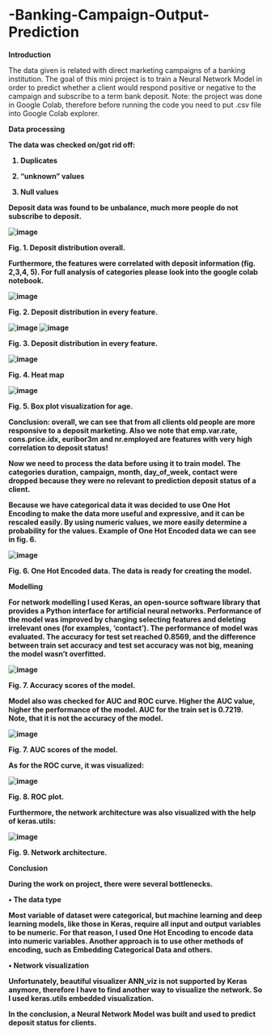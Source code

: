 # -Banking-Campaign-Output-Prediction

<b>Introduction</b>

The data given is related with direct marketing campaigns of a banking institution. The goal of this mini project is to train a Neural Network Model in order to predict whether a client would respond positive or negative to the campaign and subscribe to a term bank deposit.
Note: the project was done in Google Colab, therefore before running the code you need to put .csv file into Google Colab explorer. 

<b>Data processing<b>
  
The data was checked on/got rid off:
  
1.	Duplicates
  
2.	“unknown” values
  
3.	Null values
  
Deposit data was found to be unbalance, much more people do not subscribe to deposit. 
  
![image](https://user-images.githubusercontent.com/90958123/156230218-e644b630-3a93-4630-ba47-ed668253630e.png)

 
Fig. 1. Deposit distribution overall. 

Furthermore, the features were correlated with deposit information (fig. 2,3,4, 5). For full analysis of categories please look into the google colab notebook. 

 
  ![image](https://user-images.githubusercontent.com/90958123/156230260-7131e10e-136d-4361-9dd4-568bd96c64b2.png)

  
Fig. 2. Deposit distribution in every feature. 

 ![image](https://user-images.githubusercontent.com/90958123/156230288-df69fadb-f457-4059-b5bf-570c283a8c5f.png)
![image](https://user-images.githubusercontent.com/90958123/156230305-cd4334b2-3748-4b86-9096-4bc9e8dab9fb.png)

 
Fig. 3. Deposit distribution in every feature. 

  ![image](https://user-images.githubusercontent.com/90958123/156230325-ee90ec4b-169c-4352-b4ce-84ffa45e8d2b.png)

 
Fig. 4. Heat map
 
  ![image](https://user-images.githubusercontent.com/90958123/156230394-b0018d0e-a45e-4f3b-add8-d639ef23dcff.png)

  
Fig. 5. Box plot visualization for age. 
  
Conclusion: overall, we can see that from all clients old people are more responsive to a deposit marketing. Also we note that emp.var.rate, cons.price.idx, euribor3m and nr.employed are features with very high correlation to deposit status!
  
Now we need to process the data before using it to train model. The categories duration, campaign, month, day_of_week, contact were dropped because they were no relevant to prediction deposit status of a client. 
  
Because we have categorical data it was decided to use One Hot Encoding to make the data more useful and expressive, and it can be rescaled easily. By using numeric values, we more easily determine a probability for the values. Example of One Hot Encoded data we can see in fig. 6.

 
  ![image](https://user-images.githubusercontent.com/90958123/156230438-27dc84ea-0be4-4f20-944a-ed27f835829e.png)

  
Fig. 6. One Hot Encoded data. 
The data is ready for creating the model.


  <b>Modelling</b>
  
For network modelling I used Keras, an open-source software library that provides a Python interface for artificial neural networks. Performance of the model was improved by changing selecting features and deleting irrelevant ones (for examples, ‘contact’).
The performance of model was evaluated. The accuracy for test set reached 0.8569, and the difference between train set accuracy and test set accuracy was not big, meaning the model wasn’t overfitted.
 
  ![image](https://user-images.githubusercontent.com/90958123/156230477-87312f27-325b-4194-a6e4-e3ce0e043ce0.png)

  
Fig. 7. Accuracy scores of the model. 

Model also was checked for AUC and ROC curve. Higher the AUC value, higher the performance of the model. AUC for the train set is 0.7219. Note, that it is not the accuracy of the model. 

  ![image](https://user-images.githubusercontent.com/90958123/156230497-af6d56e3-8b5b-4f86-a44f-b66dca4a2e0d.png)

 
Fig. 7. AUC scores of the model. 

As for the ROC curve, it was visualized:
 
  
  ![image](https://user-images.githubusercontent.com/90958123/156230512-f8be93b5-89d4-4080-a1de-45e3c28339f7.png)

  
Fig. 8. ROC plot.
  
  
Furthermore, the network architecture was also visualized with the help of keras.utils:
 
  
  ![image](https://user-images.githubusercontent.com/90958123/156230617-4d02a8f9-4679-4193-affb-cc6230f9226a.png)

  
  
Fig. 9. Network architecture.

  
  <b>Conclusion</b>
  
During the work on project, there were several bottlenecks. 
  
•	The data type
  
Most variable of dataset were categorical, but machine learning and deep learning models, like those in Keras, require all input and output variables to be numeric. For that reason, I used One Hot Encoding to encode data into numeric variables. Another approach is to use other methods of encoding, such as Embedding Categorical Data and others.
  
•	Network visualization
  
Unfortunately, beautiful visualizer ANN_viz is not supported by Keras anymore, therefore I have to find another way to visualize the network. So I used keras.utils embedded visualization. 
  
In the conclusion, a Neural Network Model was built and used to predict deposit status for clients. 


